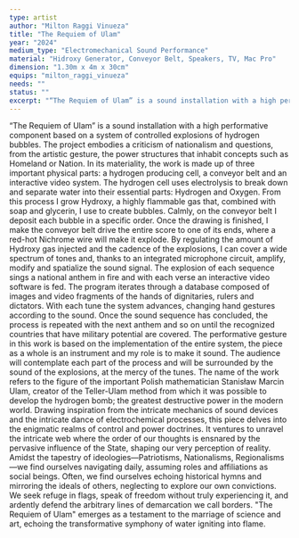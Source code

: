 ```yaml
---
type: artist
author: "Milton Raggi Vinueza"
title: "The Requiem of Ulam"
year: "2024"
medium_type: "Electromechanical Sound Performance"
material: "Hidroxy Generator, Conveyor Belt, Speakers, TV, Mac Pro"
dimension: "1.30m x 4m x 30cm"
equips: "milton_raggi_vinueza"
needs: ""
status: ""
excerpt: "“The Requiem of Ulam” is a sound installation with a high performative component based on a system of controlled explosions of hydrogen bubbles. The project embodies a criticism of nationalism and questions, from the artistic gesture, the power structures that inhabit concepts such as Homeland or Nation.In its materiality, the work is made up of three important physical parts: a hydrogen producing cell, a conveyor belt and an interactive video system.The hydrogen cell uses electrolysis to break down and separate water into their essential parts: Hydrogen and Oxygen. From this process I grow Hydroxy, a highly flammable gas that, combined with soap and glycerin, I use to create bubbles.Calmly, on the conveyor belt I deposit each bubble in a specific order..."
---
```

“The Requiem of Ulam” is a sound installation with a high performative component based on a system of controlled explosions of hydrogen bubbles. The project embodies a criticism of nationalism and questions, from the artistic gesture, the power structures that inhabit concepts such as Homeland or Nation.
In its materiality, the work is made up of three important physical parts: a hydrogen producing cell, a conveyor belt and an interactive video system.
The hydrogen cell uses electrolysis to break down and separate water into their essential parts: Hydrogen and Oxygen. From this process I grow Hydroxy, a highly flammable gas that, combined with soap and glycerin, I use to create bubbles.
Calmly, on the conveyor belt I deposit each bubble in a specific order. Once the drawing is finished, I make the conveyor belt drive the entire score to one of its ends, where a red-hot Nichrome wire will make it explode. By regulating the amount of Hydroxy gas injected and the cadence of the explosions, I can cover a wide spectrum of tones and, thanks to an integrated microphone circuit, amplify, modify and spatialize the sound signal.
The explosion of each sequence sings a national anthem in fire and with each verse an interactive video software is fed. The program iterates through a database composed of images and video fragments of the hands of dignitaries, rulers and dictators. With each tune the system advances, changing hand gestures according to the sound.
Once the sound sequence has concluded, the process is repeated with the next anthem and so on until the recognized countries that have military potential are covered. The performative gesture in this work is based on the implementation of the entire system, the piece as a whole is an instrument and my role is to make it sound. The audience will contemplate each part of the process and will be surrounded by the sound of the explosions, at the mercy of the tunes.
The name of the work refers to the figure of the important Polish mathematician Stanisław Marcin Ulam, creator of the Teller-Ulam method from which it was possible to develop the hydrogen bomb; the greatest destructive power in the modern world.
Drawing inspiration from the intricate mechanics of sound devices and the intricate dance of electrochemical processes, this piece delves into the enigmatic realms of control and power doctrines. It ventures to unravel the intricate web where the order of our thoughts is ensnared by the pervasive influence of the State, shaping our very perception of reality. Amidst the tapestry of ideologies—Patriotisms, Nationalisms, Regionalisms—we find ourselves navigating daily, assuming roles and affiliations as social beings. Often, we find ourselves echoing historical hymns and mirroring the ideals of others, neglecting to explore our own convictions. We seek refuge in flags, speak of freedom without truly experiencing it, and ardently defend the arbitrary lines of demarcation we call borders. "The Requiem of Ulam" emerges as a testament to the marriage of science and art, echoing the transformative symphony of water igniting into flame.
